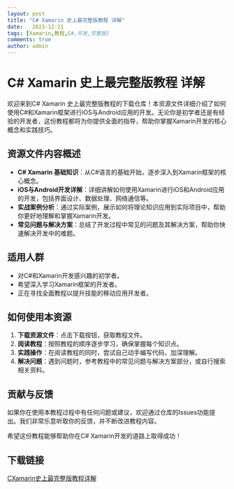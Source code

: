 ```yaml
---
layout: post
title: "C# Xamarin 史上最完整版教程 详解"
date:   2023-12-21
tags: [Xamarin,教程,C#,开发,完整版]
comments: true
author: admin
---
```

# C# Xamarin 史上最完整版教程 详解

欢迎来到C# Xamarin 史上最完整版教程的下载仓库！本资源文件详细介绍了如何使用C#和Xamarin框架进行iOS与Android应用的开发。无论你是初学者还是有经验的开发者，这份教程都将为你提供全面的指导，帮助你掌握Xamarin开发的核心概念和实践技巧。

## 资源文件内容概述

- **C# Xamarin 基础知识**：从C#语言的基础开始，逐步深入到Xamarin框架的核心概念。
- **iOS与Android开发详解**：详细讲解如何使用Xamarin进行iOS和Android应用的开发，包括界面设计、数据处理、网络通信等。
- **实战案例分析**：通过实际案例，展示如何将理论知识应用到实际项目中，帮助你更好地理解和掌握Xamarin开发。
- **常见问题与解决方案**：总结了开发过程中常见的问题及其解决方案，帮助你快速解决开发中的难题。

## 适用人群

- 对C#和Xamarin开发感兴趣的初学者。
- 希望深入学习Xamarin框架的开发者。
- 正在寻找全面教程以提升技能的移动应用开发者。

## 如何使用本资源

1. **下载资源文件**：点击下载按钮，获取教程文件。
2. **阅读教程**：按照教程的顺序逐步学习，确保掌握每个知识点。
3. **实践操作**：在阅读教程的同时，尝试自己动手编写代码，加深理解。
4. **解决问题**：遇到问题时，参考教程中的常见问题与解决方案部分，或自行搜索相关资料。

## 贡献与反馈

如果你在使用本教程过程中有任何问题或建议，欢迎通过仓库的Issues功能提出。我们非常乐意听取你的反馈，并不断改进教程内容。

希望这份教程能够帮助你在C# Xamarin开发的道路上取得成功！

## 下载链接

[CXamarin史上最完整版教程详解](https://pan.quark.cn/s/8dd189de8285)